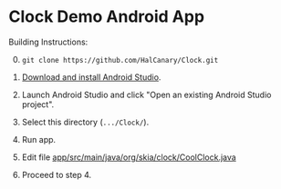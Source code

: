 Clock Demo Android App
======================

Building Instructions:

0.  `git clone https://github.com/HalCanary/Clock.git`

1.  [Download and install Android Studio](https://developer.android.com/sdk/index.html).

2.  Launch Android Studio and click "Open an existing Android Studio project".

3.  Select this directory (`.../Clock/`).

4.  Run app.

5.  Edit file [app/src/main/java/org/skia/clock/CoolClock.java](app/src/main/java/org/skia/clock/CoolClock.java)

6.  Proceed to step 4.
